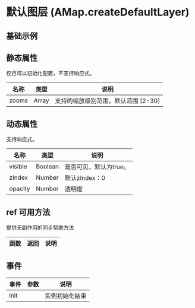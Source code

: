 # 默认图层 (AMap.createDefaultLayer)

## 基础示例

<vuep template="#example"></vuep>

<script v-pre type="text/x-template" id="example">

  <template>
    <div class="amap-page-container">
      <el-amap vid="amapDemo" :zoom="zoom" :center="center" class="amap-demo">
        <el-amap-layer-default ></el-amap-layer-default>
      </el-amap>
    </div>
  </template>

  <style>
    .amap-demo {
      height: 300px;
    }
  </style>

  <script>
    module.exports = {
      name: 'amap-page',
      data() {
        return {
          zoom: 14,
          center: [121.5273285, 31.21515044],
        };
      },
      methods: {
      }
    };
  </script>

</script>


## 静态属性
仅且可以初始化配置，不支持响应式。

名称 | 类型 | 说明
---|---|---|
zooms | Array | 支持的缩放级别范围，默认范围 [2-30]

## 动态属性
支持响应式。

名称 | 类型 | 说明
---|---|---|
visible | Boolean | 是否可见，默认为true。
zIndex | Number | 默认zIndex：0
opacity | Number | 透明度

## ref 可用方法
提供无副作用的同步帮助方法

函数 | 返回 | 说明
---|---|---|


## 事件

事件 | 参数 | 说明
---|---|---|
init |  | 实例初始化结束
